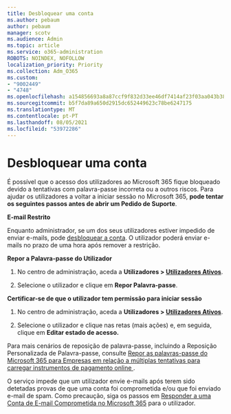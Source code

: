 ```yaml
---
title: Desbloquear uma conta
ms.author: pebaum
author: pebaum
manager: scotv
ms.audience: Admin
ms.topic: article
ms.service: o365-administration
ROBOTS: NOINDEX, NOFOLLOW
localization_priority: Priority
ms.collection: Adm_O365
ms.custom:
- "9002449"
- "4748"
ms.openlocfilehash: a154856693a8a87ccf9f832d33ee46df7414af23f03aa043b38e6a6c64d5ebaa
ms.sourcegitcommit: b5f7da89a650d2915dc652449623c78be6247175
ms.translationtype: MT
ms.contentlocale: pt-PT
ms.lasthandoff: 08/05/2021
ms.locfileid: "53972286"
---
```

# <a name="unlocking-an-account"></a>Desbloquear uma conta

É possível que o acesso dos utilizadores ao Microsoft 365 fique bloqueado devido a tentativas com palavra-passe incorreta ou a outros riscos. Para ajudar os utilizadores a voltar a iniciar sessão no Microsoft 365, **pode tentar os seguintes passos antes de abrir um Pedido de Suporte**. 

**E-mail Restrito**

Enquanto administrador, se um dos seus utilizadores estiver impedido de enviar e-mails, pode [desbloquear a conta](/microsoft-365/security/office-365-security/removing-user-from-restricted-users-portal-after-spam). O utilizador poderá enviar e-mails no prazo de uma hora após remover a restrição.

**Repor a Palavra-passe do Utilizador**

1. No centro de administração, aceda a **Utilizadores > [Utilizadores Ativos](https://admin.microsoft.com/Adminportal/Home?source=applauncher#/users)**.

2. Selecione o utilizador e clique em **Repor Palavra-passe**.

**Certificar-se de que o utilizador tem permissão para iniciar sessão**

1. No centro de administração, aceda a **Utilizadores > [Utilizadores Ativos](https://admin.microsoft.com/Adminportal/Home?source=applauncher#/users)**.

2. Selecione o utilizador e clique nas retas (mais ações) e, em seguida, clique em **Editar estado de acesso.**

Para mais cenários de reposição de palavra-passe, incluindo a Reposição Personalizada de Palavra-passe, consulte [Repor as palavras-passe do Microsoft 365 para Empresas em relação a múltiplas tentativas para carregar instrumentos de pagamento online ](/microsoft-365/admin/add-users/reset-passwords).

O serviço impede que um utilizador envie e-mails após terem sido detetadas provas de que uma conta foi comprometida e/ou que foi enviado e-mail de spam. Como precaução, siga os passos em [Responder a uma Conta de E-mail Comprometida no Microsoft 365](/microsoft-365/security/office-365-security/responding-to-a-compromised-email-account) para o utilizador.
